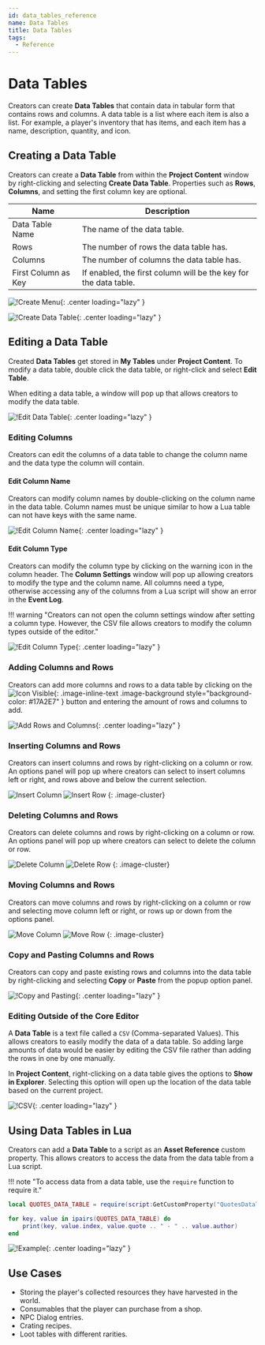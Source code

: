 ```yaml
---
id: data_tables_reference
name: Data Tables
title: Data Tables
tags:
  - Reference
---
```


# Data Tables

Creators can create **Data Tables** that contain data in tabular form that contains rows and columns. A data table is a list where each item is also a list. For example, a player's inventory that has items, and each item has a name, description, quantity, and icon.

## Creating a Data Table

Creators can create a **Data Table** from within the **Project Content** window by right-clicking and selecting **Create Data Table**. Properties such as **Rows**, **Columns**, and setting the first column key are optional.

| Name | Description |
| ---- | ----------- |
| Data Table Name | The name of the data table. |
| Rows | The number of rows the data table has. |
| Columns | The number of columns the data table has. |
| First Column as Key | If enabled, the first column will be the key for the data table. |

![!Create Menu](../img/DataTables/create_menu.png){: .center loading="lazy" }

![!Create Data Table](../img/DataTables/create_table_prompt.png){: .center loading="lazy" }

## Editing a Data Table

<!-- vale Manticore.FirstPerson = NO -->
Created **Data Tables** get stored in **My Tables** under **Project Content**. To modify a data table, double click the data table, or right-click and select **Edit Table**.
<!-- vale Manticore.FirstPerson = YES -->
When editing a data table, a window will pop up that allows creators to modify the data table.

![!Edit Data Table](../img/DataTables/edit_table.png){: .center loading="lazy" }

### Editing Columns

Creators can edit the columns of a data table to change the column name and the data type the column will contain.

#### Edit Column Name

Creators can modify column names by double-clicking on the column name in the data table. Column names must be unique similar to how a Lua table can not have keys with the same name.

![!Edit Column Name](../img/DataTables/edit_column_name.png){: .center loading="lazy" }

#### Edit Column Type

Creators can modify the column type by clicking on the warning icon in the column header. The **Column Settings** window will pop up allowing creators to modify the type and the column name. All columns need a type, otherwise accessing any of the columns from a Lua script will show an error in the **Event Log**.

!!! warning "Creators can not open the column settings window after setting a column type. However, the CSV file allows creators to modify the column types outside of the editor."

![!Edit Column Type](../img/DataTables/edit_column_type.png){: .center loading="lazy" }

### Adding Columns and Rows

Creators can add more columns and rows to a data table by clicking on the ![Icon Visible](../img/EditorManual/icons/Icon_Plus.png){: .image-inline-text .image-background style="background-color: #17A2E7" } button and entering the amount of rows and columns to add.

![!Add Rows and Columns](../img/DataTables/add_rows_columns.png){: .center loading="lazy" }

### Inserting Columns and Rows

Creators can insert columns and rows by right-clicking on a column or row. An options panel will pop up where creators can select to insert columns left or right, and rows above and below the current selection.

![Insert Column](../img/DataTables/add_column "image_tooltip")
![Insert Row](../img/DataTables/add_row "image_tooltip")
{: .image-cluster}

### Deleting Columns and Rows

Creators can delete columns and rows by right-clicking on a column or row. An options panel will pop up where creators can select to delete the column or row.

![Delete Column](../img/DataTables/delete_column "image_tooltip")
![Delete Row](../img/DataTables/delete_row "image_tooltip")
{: .image-cluster}

### Moving Columns and Rows

Creators can move columns and rows by right-clicking on a column or row and selecting move column left or right, or rows up or down from the options panel.

![Move Column](../img/DataTables/move_column "image_tooltip")
![Move Row](../img/DataTables/move_row "image_tooltip")
{: .image-cluster}

### Copy and Pasting Columns and Rows

Creators can copy and paste existing rows and columns into the data table by right-clicking and selecting **Copy** or **Paste** from the popup option panel.

![!Copy and Pasting](../img/DataTables/copy_paste.png){: .center loading="lazy" }

### Editing Outside of the Core Editor

A **Data Table** is a text file called a `CSV` (Comma-separated Values). This allows creators to easily modify the data of a data table. So adding large amounts of data would be easier by editing the CSV file rather than adding the rows in one by one manually.

In **Project Content**, right-clicking on a data table gives the options to **Show in Explorer**. Selecting this option will open up the location of the data table based on the current project.

![!CSV](../img/DataTables/csv_file.png){: .center loading="lazy" }

## Using Data Tables in Lua

Creators can add a **Data Table** to a script as an **Asset Reference** custom property. This allows creators to access the data from the data table from a Lua script.

!!! note "To access data from a data table, use the `require` function to require it."

```lua
local QUOTES_DATA_TABLE = require(script:GetCustomProperty("QuotesDataTable"))

for key, value in ipairs(QUOTES_DATA_TABLE) do
    print(key, value.index, value.quote .. " - " .. value.author)
end
```

![!Example](../img/DataTables/example.png){: .center loading="lazy" }

## Use Cases

- Storing the player's collected resources they have harvested in the world.
- Consumables that the player can purchase from a shop.
- NPC Dialog entries.
- Crating recipes.
- Loot tables with different rarities.
